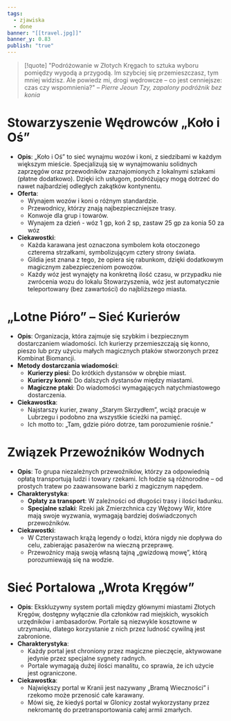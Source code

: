 ```yaml
---
tags:
  - zjawiska
  - done
banner: "[[travel.jpg]]"
banner_y: 0.83
publish: "true"
---
```

>[!quote] "Podróżowanie w Złotych Kręgach to sztuka wyboru pomiędzy wygodą a przygodą. Im szybciej się przemieszczasz, tym mniej widzisz. Ale powiedz mi, drogi wędrowcze – co jest cenniejsze: czas czy wspomnienia?"
>– _Pierre Jeoun Tzy, zapalony podróżnik bez konia_
# **Stowarzyszenie Wędrowców „Koło i Oś”**
- **Opis**: „Koło i Oś” to sieć wynajmu wozów i koni, z siedzibami w każdym większym mieście. Specjalizują się w wynajmowaniu solidnych zaprzęgów oraz przewodników zaznajomionych z lokalnymi szlakami (płatne dodatkowo). Dzięki ich usługom, podróżujący mogą dotrzeć do nawet najbardziej odległych zakątków kontynentu.
- **Oferta**:
    - Wynajem wozów i koni o różnym standardzie.
    - Przewodnicy, którzy znają najbezpieczniejsze trasy.
    - Konwoje dla grup i towarów.
    - Wynajem za dzień - wóz 1 gp, koń 2 sp, zastaw 25 gp za konia 50 za wóz
- **Ciekawostki**:
    - Każda karawana jest oznaczona symbolem koła otoczonego czterema strzałkami, symbolizującym cztery strony świata.
    - Gildia jest znana z tego, że opiera się rabunkom, dzięki dodatkowym magicznym zabezpieczeniom powozów.
    - Każdy wóz jest wynajęty na konkretną ilość czasu, w przypadku nie zwrócenia wozu do lokalu Stowarzyszenia, wóz jest automatycznie teleportowany (bez zawartości) do najbliższego miasta.
# **„Lotne Pióro” – Sieć Kurierów**
- **Opis**: Organizacja, która zajmuje się szybkim i bezpiecznym dostarczaniem wiadomości. Ich kurierzy przemieszczają się konno, pieszo lub przy użyciu małych magicznych ptaków stworzonych przez Kombinat Biomancji.
- **Metody dostarczania wiadomości**:
    - **Kurierzy piesi**: Do krótkich dystansów w obrębie miast.
    - **Kurierzy konni**: Do dalszych dystansów między miastami.
    - **Magiczne ptaki**: Do wiadomości wymagających natychmiastowego dostarczenia.
- **Ciekawostka**:
    - Najstarszy kurier, zwany „Starym Skrzydłem”, wciąż pracuje w Lubrzegu i podobno zna wszystkie ścieżki na pamięć.
    - Ich motto to: „Tam, gdzie pióro dotrze, tam porozumienie rośnie.”
# **Związek Przewoźników Wodnych**
- **Opis**: To grupa niezależnych przewoźników, którzy za odpowiednią opłatą transportują ludzi i towary rzekami. Ich łodzie są różnorodne – od prostych tratew po zaawansowane barki z magicznym napędem.
- **Charakterystyka**:
    - **Opłaty za transport**: W zależności od długości trasy i ilości ładunku.
    - **Specjalne szlaki**: Rzeki jak Zmierzchnica czy Wężowy Wir, które mają swoje wyzwania, wymagają bardziej doświadczonych przewoźników.
- **Ciekawostki**:
    - W Czterystawach krążą legendy o łodzi, która nigdy nie dopływa do celu, zabierając pasażerów na wieczną przeprawę.
    - Przewoźnicy mają swoją własną tajną „gwizdową mowę”, którą porozumiewają się na wodzie.
# **Sieć Portalowa „Wrota Kręgów”**

- **Opis**: Ekskluzywny system portali między głównymi miastami Złotych Kręgów, dostępny wyłącznie dla członków rad miejskich, wysokich urzędników i ambasadorów. Portale są niezwykle kosztowne w utrzymaniu, dlatego korzystanie z nich przez ludność cywilną jest zabronione.
- **Charakterystyka**:
    - Każdy portal jest chroniony przez magiczne pieczęcie, aktywowane jedynie przez specjalne sygnety radnych.
    - Portale wymagają dużej ilości manalitu, co sprawia, że ich użycie jest ograniczone.
- **Ciekawostka**:
    - Największy portal w Kranii jest nazywany „Bramą Wieczności” i rzekomo może przenosić całe karawany.
    - Mówi się, że kiedyś portal w Glonicy został wykorzystany przez nekromantę do przetransportowania całej armii zmarłych.